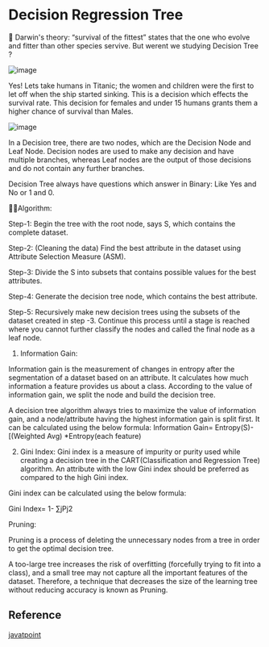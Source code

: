 
# Decision Regression Tree

 🧔 Darwin's theory: “survival of the fittest” states that the one who evolve and fitter than other species servive. But werent we studying Decision Tree ?

![image](https://media3.giphy.com/media/3orif0iFlJKUTgNYD6/200.gif)

Yes! Lets take humans in Titanic; the women and children were the first to let off when the ship started sinking. This is a decision which effects the survival rate. This decision for females and under 15 humans grants them a higher chance of survival than Males.  

![image](https://annalyzin.files.wordpress.com/2016/07/decision-trees-example-multiple-categories-tutorial2.png)


In a Decision tree, there are two nodes, which are the Decision Node and Leaf Node. Decision nodes are used to make any decision and have multiple branches, whereas Leaf nodes are the output of those decisions and do not contain any further branches.

Decision Tree always have questions which answer in Binary: Like Yes and No or 1 and 0.


👩‍💻Algorithm:

Step-1: Begin the tree with the root node, says S, which contains the complete dataset.

Step-2: (Cleaning the data) Find the best attribute in the dataset using Attribute Selection Measure (ASM).

Step-3: Divide the S into subsets that contains possible values for the best attributes.

Step-4: Generate the decision tree node, which contains the best attribute.

Step-5: Recursively make new decision trees using the subsets of the dataset created in step -3. Continue this process until a stage is reached where you cannot further classify the nodes and called the final node as a leaf node.

1. Information Gain:

Information gain is the measurement of changes in entropy after the segmentation of a dataset based on an attribute.
It calculates how much information a feature provides us about a class.
According to the value of information gain, we split the node and build the decision tree.

A decision tree algorithm always tries to maximize the value of information gain, and a node/attribute having the highest information gain is split first.
 It can be calculated using the below formula:
Information Gain= Entropy(S)- [(Weighted Avg) *Entropy(each feature)  


2. Gini Index:
Gini index is a measure of impurity or purity used while creating a decision tree in the CART(Classification and Regression Tree) algorithm.
An attribute with the low Gini index should be preferred as compared to the high Gini index.

Gini index can be calculated using the below formula:

Gini Index= 1- ∑jPj2

Pruning:

Pruning is a process of deleting the unnecessary nodes from a tree in order to get the optimal decision tree.

A too-large tree increases the risk of overfitting (forcefully trying to fit into a class), and a small tree may not capture all the important features of the dataset. Therefore, a technique that decreases the size of the learning tree without reducing accuracy is known as Pruning.



## Reference

[javatpoint](https://www.javatpoint.com/machine-learning-decision-tree-classification-algorithm)

